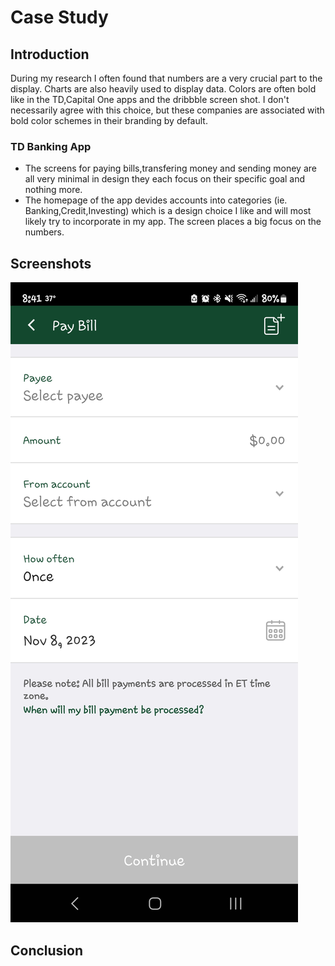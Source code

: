 # Case Study

## Introduction
During my research I often found that numbers are a very crucial part to the display. Charts are also heavily used to display data. Colors are often bold like in the TD,Capital One apps and the dribbble screen shot.
I don't necessarily agree with this choice, but these companies are associated with bold color schemes in their branding by default.

### TD Banking App

* The screens for paying bills,transfering money and sending money are all very minimal in design they each focus on their specific goal and nothing more.
* The homepage of the app devides accounts into categories (ie. Banking,Credit,Investing) which is a design choice I like and will most likely try to incorporate in my app. The screen places a big focus on the numbers.

## Screenshots
![TD Bill Page](/TD2.jpg)
## Conclusion


